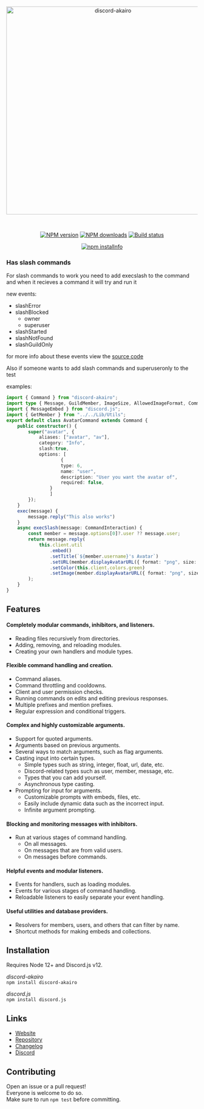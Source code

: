 <div align="center">
  <br />
  <p>
    <a href="https://discord-akairo.github.io"><img src="https://discord-akairo.github.io/static/logo.svg" width="546" alt="discord-akairo" /></a>
  </p>
  <br />
  <p>
    <a href="https://www.npmjs.com/package/discord-akairo"><img src="https://img.shields.io/npm/v/discord-akairo.svg?maxAge=3600" alt="NPM version" /></a>
    <a href="https://www.npmjs.com/package/discord-akairo"><img src="https://img.shields.io/npm/dt/discord-akairo.svg?maxAge=3600" alt="NPM downloads" /></a>
    <a href="https://travis-ci.org/discord-akairo/discord-akairo"><img src="https://travis-ci.org/discord-akairo/discord-akairo.svg" alt="Build status" /></a>
  </p>
  <p>
    <a href="https://nodei.co/npm/discord-akairo/"><img src="https://nodei.co/npm/discord-akairo.png?downloads=true" alt="npm installnfo" /></a>
  </p>
</div>

### Has slash commands

For slash commands to work you need to add execslash to the command and when it recieves a command it will try and run it

new events:
 * slashError
 * slashBlocked
    * owner
    * superuser
 * slashStarted
 * slashNotFound
 * slashGuildOnly

for more info about these events view the [source code](https://github.com/SkyBlockDev/discord-akairo/blob/master/src/struct/commands/CommandHandler.js#L396)

Also if someone wants to add slash commands and superuseronly to the test

examples:
```ts
import { Command } from "discord-akairo";
import type { Message, GuildMember, ImageSize, AllowedImageFormat, CommandInteraction } from "discord.js";
import { MessageEmbed } from "discord.js";
import { GetMember } from "../../Lib/Utils";
export default class AvatarCommand extends Command {
	public constructor() {
		super("avatar", {
			aliases: ["avatar", "av"],
			category: "Info",
			slash:true,
			options: [
        			{
					type: 6,
					name: "user",
					description: "User you want the avatar of",
					required: false,
				}
      			]
		});
	}
	exec(message) {
		message.reply("This also works")
	}
	async execSlash(message: CommandInteraction) {
		const member = message.options[0]?.user ?? message.user;
		return message.reply(
			this.client.util
				.embed()
				.setTitle(`${member.username}'s Avatar`)
				.setURL(member.displayAvatarURL({ format: "png", size: 512, dynamic: true }))
				.setColor(this.client.colors.green)
				.setImage(member.displayAvatarURL({ format: "png", size: 512, dynamic: true }))
		);
	}
}
```

## Features

#### Completely modular commands, inhibitors, and listeners.

  - Reading files recursively from directories.
  - Adding, removing, and reloading modules.
  - Creating your own handlers and module types.

#### Flexible command handling and creation.

  - Command aliases.
  - Command throttling and cooldowns.
  - Client and user permission checks.
  - Running commands on edits and editing previous responses.
  - Multiple prefixes and mention prefixes.
  - Regular expression and conditional triggers.

#### Complex and highly customizable arguments.

  - Support for quoted arguments.
  - Arguments based on previous arguments.
  - Several ways to match arguments, such as flag arguments.
  - Casting input into certain types.
    - Simple types such as string, integer, float, url, date, etc.
    - Discord-related types such as user, member, message, etc.
    - Types that you can add yourself.
    - Asynchronous type casting.
  - Prompting for input for arguments.
    - Customizable prompts with embeds, files, etc.
    - Easily include dynamic data such as the incorrect input.
    - Infinite argument prompting.

#### Blocking and monitoring messages with inhibitors.

  - Run at various stages of command handling.
    - On all messages.
    - On messages that are from valid users.
    - On messages before commands.

#### Helpful events and modular listeners.

  - Events for handlers, such as loading modules.
  - Events for various stages of command handling.
  - Reloadable listeners to easily separate your event handling.

#### Useful utilities and database providers.

  - Resolvers for members, users, and others that can filter by name.
  - Shortcut methods for making embeds and collections.

## Installation

Requires Node 12+ and Discord.js v12.  

*discord-akairo*  
`npm install discord-akairo`

*discord.js*  
`npm install discord.js`

## Links

- [Website](https://discord-akairo.github.io)
- [Repository](https://github.com/discord-akairo/discord-akairo)  
- [Changelog](https://github.com/discord-akairo/discord-akairo/releases)
- [Discord](https://discord.gg/arTauDY)  

## Contributing

Open an issue or a pull request!  
Everyone is welcome to do so.  
Make sure to run `npm test` before committing.  
